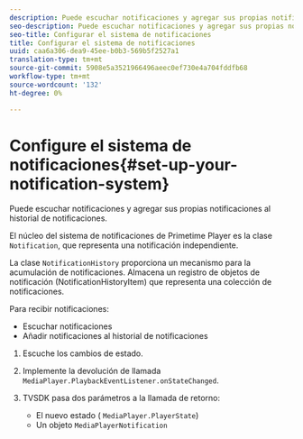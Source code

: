 ```yaml
---
description: Puede escuchar notificaciones y agregar sus propias notificaciones al historial de notificaciones.
seo-description: Puede escuchar notificaciones y agregar sus propias notificaciones al historial de notificaciones.
seo-title: Configurar el sistema de notificaciones
title: Configurar el sistema de notificaciones
uuid: caa6a306-dea9-45ee-b0b3-569b5f2527a1
translation-type: tm+mt
source-git-commit: 5908e5a3521966496aeec0ef730e4a704fddfb68
workflow-type: tm+mt
source-wordcount: '132'
ht-degree: 0%

---
```



# Configure el sistema de notificaciones{#set-up-your-notification-system}

Puede escuchar notificaciones y agregar sus propias notificaciones al historial de notificaciones.

El núcleo del sistema de notificaciones de Primetime Player es la clase `Notification`, que representa una notificación independiente.

La clase `NotificationHistory` proporciona un mecanismo para la acumulación de notificaciones. Almacena un registro de objetos de notificación (NotificationHistoryItem) que representa una colección de notificaciones.

Para recibir notificaciones:

* Escuchar notificaciones
* Añadir notificaciones al historial de notificaciones

1. Escuche los cambios de estado.
1. Implemente la devolución de llamada `MediaPlayer.PlaybackEventListener.onStateChanged`.
1. TVSDK pasa dos parámetros a la llamada de retorno:

   * El nuevo estado ( `MediaPlayer.PlayerState`)
   * Un objeto `MediaPlayerNotification`

